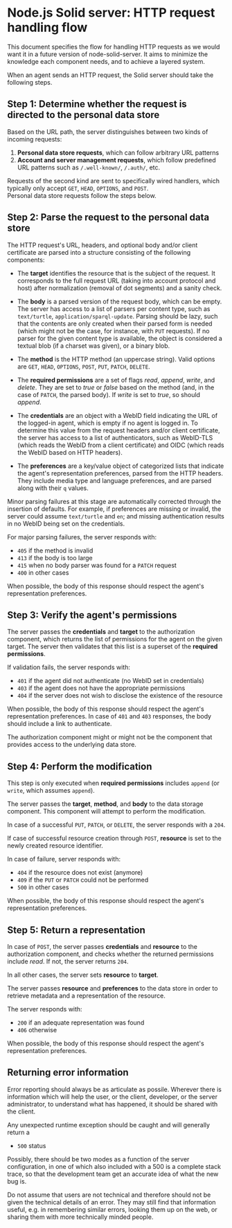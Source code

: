 # Node.js Solid server: HTTP request handling flow

This document specifies the flow for handling HTTP requests
as we would want it in a future version of node-solid-server.
It aims to minimize the knowledge each component needs,
and to achieve a layered system.

When an agent sends an HTTP request,
the Solid server should take the following steps.

## Step 1: Determine whether the request is directed to the personal data store
Based on the URL path, the server distinguishes between two kinds of incoming requests:
1. **Personal data store requests**, which can follow arbitrary URL patterns
2. **Account and server management requests**, which follow predefined URL patterns such as `/.well-known/`, `/.auth/`, etc.

Requests of the second kind are sent to specifically wired handlers,
which typically only accept `GET`, `HEAD`, `OPTIONS`, and `POST`.
<br>
Personal data store requests follow the steps below.

## Step 2: Parse the request to the personal data store
The HTTP request's URL, headers, and optional body and/or client certificate
are parsed into a structure consisting of the following components:

- The **target** identifies the resource that is the subject of the request.
  It corresponds to the full request URL
  (taking into account protocol and host)
  after normalization (removal of dot segments)
  and a sanity check.

- The **body** is a parsed version of the request body, which can be empty.
  The server has access to a list of parsers per content type,
  such as `text/turtle`, `application/sparql-update`.
  Parsing should be lazy,
  such that the contents are only created when their parsed form is needed
  (which might not be the case, for instance, with `PUT` requests).
  If no parser for the given content type is available,
  the object is considered a textual blob (if a charset was given),
  or a binary blob.

- The **method** is the HTTP method (an uppercase string).
  Valid options are
  `GET`, `HEAD`, `OPTIONS`, `POST`, `PUT`, `PATCH`, `DELETE`.

- The **required permissions** are a set of flags
  _read_, _append_, _write_, and _delete_.
  They are set to _true_ or _false_ based on the method
  (and, in the case of `PATCH`, the parsed body).
  If _write_ is set to _true_, so should _append_.

- The **credentials** are an object
  with a WebID field indicating the URL of the logged-in agent,
  which is empty if no agent is logged in.
  To determine this value from the request headers and/or client certificate,
  the server has access to a list of authenticators,
  such as WebID-TLS (which reads the WebID from a client certificate)
  and OIDC (which reads the WebID based on HTTP headers).

- The **preferences** are a key/value object of categorized lists
  that indicate the agent's representation preferences,
  parsed from the HTTP headers.
  They include media type and language preferences,
  and are parsed along with their `q` values.

Minor parsing failures at this stage
are automatically corrected through the insertion of defaults.
For example, if preferences are missing or invalid,
the server could assume `text/turtle` and `en`;
and missing authentication results in no WebID being set on the credentials.

For major parsing failures, the server responds with:
- `405` if the method is invalid
- `413` if the body is too large
- `415` when no body parser was found for a `PATCH` request
- `400` in other cases

When possible,
the body of this response should respect
the agent's representation preferences.

## Step 3: Verify the agent's permissions
The server passes the **credentials** and **target**
to the authorization component,
which returns the list of permissions for the agent on the given target.
The server then validates that this list
is a superset of the **required permissions**.

If validation fails, the server responds with:
- `401` if the agent did not authenticate (no WebID set in credentials)
- `403` if the agent does not have the appropriate permissions
- `404` if the server does not wish to disclose the existence of the resource

When possible,
the body of this response should respect
the agent's representation preferences.
In case of `401` and `403` responses,
the body should include a link to authenticate.

The authorization component might or might not be the component
that provides access to the underlying data store.

## Step 4: Perform the modification
This step is only executed
when **required permissions** includes `append`
(or `write`, which assumes `append`).

The server passes the **target**, **method**, and **body**
to the data storage component.
This component will attempt to perform the modification.

In case of a successful `PUT`, `PATCH`, or `DELETE`,
the server responds with a `204`.

If case of successful resource creation through `POST`,
**resource** is set to the newly created resource identifier.

In case of failure, server responds with:
- `404` if the resource does not exist (anymore)
- `409` if the `PUT` or `PATCH` could not be performed
- `500` in other cases

When possible,
the body of this response should respect
the agent's representation preferences.

## Step 5: Return a representation
In case of `POST`,
the server passes **credentials** and **resource** 
to the authorization component,
and checks whether the returned permissions include _read_.
If not, the server returns `204`.

In all other cases,
the server sets **resource** to **target**.

The server passes **resource** and **preferences** to the data store
in order to retrieve metadata and a representation of the resource.

The server responds with:
- `200` if an adequate representation was found
- `406` otherwise

When possible,
the body of this response should respect
the agent's representation preferences.

## Returning error information

Error reporting should always be as articulate as possile. 
Wherever there is information which will help the user, or the client, developer, or the server administrator,
to understand what has happened, it should be shared with the client.

Any unexpected runtime exception should be caught and will generally return a

- `500` status

Possibly, there should be two modes as a function of the server configuration, in one of which 
also included with a 500 is a complete stack trace, so that the development team 
get an accurate idea of what the new bug is.  

Do not assume that users are not technical and therefore should not be given the technical details of an error.
They may still find that information useful, e.g. in remembering similar errors, looking them up on the web, or sharing them with more technically minded people.
